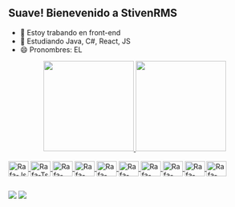 ##  Suave! Bienevenido a StivenRMS
- 🔭 Estoy trabando en front-end
- 🌱 Estudiando Java, C#, React, JS
- 😄 Pronombres: EL

<div align="center">
  <a href="https://github.com/stivenrms">
  <img height="180em" src="https://github-readme-stats.vercel.app/api?username=stivenrms&show_icons=true&theme=dracula&include_all_commits=true&count_private=true"/>
  <img height="180em" src="https://github-readme-stats.vercel.app/api/top-langs/?username=stivenrms&layout=compact&langs_count=7&theme=dracula"/>
</div>

  <div style="display: inline_block"><br>
  <img align="center" alt="Rafa-Js" height="30" width="40" src="https://cdn.jsdelivr.net/gh/devicons/devicon/icons/javascript/javascript-original.svg">
  <img align="center" alt="Rafa-Ts" height="30" width="40" src="https://cdn.jsdelivr.net/gh/devicons/devicon/icons/linux/linux-original.svg">
  <img align="center" alt="Rafa-React" height="30" width="40" src="https://cdn.jsdelivr.net/gh/devicons/devicon/icons/npm/npm-original-wordmark.svg">
  <img align="center" alt="Rafa-HTML" height="30" width="40" src="https://cdn.jsdelivr.net/gh/devicons/devicon/icons/react/react-original.svg">
  <img align="center" alt="Rafa-CSS" height="30" width="40" src="https://cdn.jsdelivr.net/gh/devicons/devicon/icons/xcode/xcode-original.svg">
  <img align="center" alt="Rafa-Python" height="30" width="40" src="https://cdn.jsdelivr.net/gh/devicons/devicon/icons/wordpress/wordpress-original.svg">
     <img align="center" alt="Rafa-Python" height="30" width="40" src= "https://cdn.jsdelivr.net/gh/devicons/devicon/icons/java/java-original-wordmark.svg">
     <img align="center" alt="Rafa-Python" height="30" width="40" src= "https://cdn.jsdelivr.net/gh/devicons/devicon/icons/html5/html5-original-wordmark.svg">
     <img align="center" alt="Rafa-Python1" height="30" width="40" src= "https://cdn.jsdelivr.net/gh/devicons/devicon/icons/androidstudio/androidstudio-original.svg">
   
  <img align="center" alt="Rafa-Csharp" height="30" width="40" src="https://cdn.jsdelivr.net/gh/devicons/devicon/icons/csharp/csharp-original.svg">
  
  
    
</div>
  
##
  
<div>
  <a href="https://instagram.com/stiven_rms" target="_blank"><img src="https://img.shields.io/badge/-Instagram-%23E4405F?style=for-the- badge&logo=instagram&logoColor=blanco" target="_blank"></a>
  <a href = "mailto:ramosstiven80@gmail.com"><img src="https://img.shields.io/badge/Gmail-D14836?style=for-the-badge&logo=gmail&logoColor=white" target=" _blanco"></a>
  
</div>  
